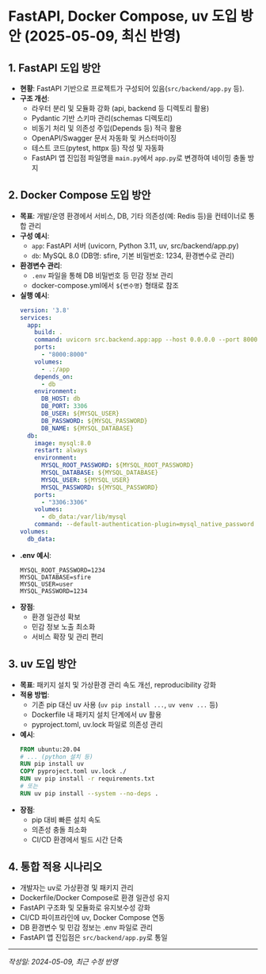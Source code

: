# FastAPI, Docker Compose, uv 도입 방안 (2025-05-09, 최신 반영)

## 1. FastAPI 도입 방안
- **현황**: FastAPI 기반으로 프로젝트가 구성되어 있음(`src/backend/app.py` 등).
- **구조 개선**:
    - 라우터 분리 및 모듈화 강화 (api, backend 등 디렉토리 활용)
    - Pydantic 기반 스키마 관리(schemas 디렉토리)
    - 비동기 처리 및 의존성 주입(Depends 등) 적극 활용
    - OpenAPI/Swagger 문서 자동화 및 커스터마이징
    - 테스트 코드(pytest, httpx 등) 작성 및 자동화
    - FastAPI 앱 진입점 파일명을 `main.py`에서 `app.py`로 변경하여 네이밍 충돌 방지

## 2. Docker Compose 도입 방안
- **목표**: 개발/운영 환경에서 서비스, DB, 기타 의존성(예: Redis 등)을 컨테이너로 통합 관리
- **구성 예시**:
    - `app`: FastAPI 서버 (uvicorn, Python 3.11, uv, src/backend/app.py)
    - `db`: MySQL 8.0 (DB명: sfire, 기본 비밀번호: 1234, 환경변수로 관리)
- **환경변수 관리**:
    - `.env` 파일을 통해 DB 비밀번호 등 민감 정보 관리
    - docker-compose.yml에서 `${변수명}` 형태로 참조
- **실행 예시**:
    ```yaml
    version: '3.8'
    services:
      app:
        build: .
        command: uvicorn src.backend.app:app --host 0.0.0.0 --port 8000
        ports:
          - "8000:8000"
        volumes:
          - .:/app
        depends_on:
          - db
        environment:
          DB_HOST: db
          DB_PORT: 3306
          DB_USER: ${MYSQL_USER}
          DB_PASSWORD: ${MYSQL_PASSWORD}
          DB_NAME: ${MYSQL_DATABASE}
      db:
        image: mysql:8.0
        restart: always
        environment:
          MYSQL_ROOT_PASSWORD: ${MYSQL_ROOT_PASSWORD}
          MYSQL_DATABASE: ${MYSQL_DATABASE}
          MYSQL_USER: ${MYSQL_USER}
          MYSQL_PASSWORD: ${MYSQL_PASSWORD}
        ports:
          - "3306:3306"
        volumes:
          - db_data:/var/lib/mysql
        command: --default-authentication-plugin=mysql_native_password
    volumes:
      db_data:
    ```
- **.env 예시**:
    ```env
    MYSQL_ROOT_PASSWORD=1234
    MYSQL_DATABASE=sfire
    MYSQL_USER=user
    MYSQL_PASSWORD=1234
    ```
- **장점**:
    - 환경 일관성 확보
    - 민감 정보 노출 최소화
    - 서비스 확장 및 관리 편리

## 3. uv 도입 방안
- **목표**: 패키지 설치 및 가상환경 관리 속도 개선, reproducibility 강화
- **적용 방법**:
    - 기존 pip 대신 uv 사용 (`uv pip install ...`, `uv venv ...` 등)
    - Dockerfile 내 패키지 설치 단계에서 uv 활용
    - pyproject.toml, uv.lock 파일로 의존성 관리
- **예시**:
    ```dockerfile
    FROM ubuntu:20.04
    # ... (python 설치 등)
    RUN pip install uv
    COPY pyproject.toml uv.lock ./
    RUN uv pip install -r requirements.txt
    # 또는
    RUN uv pip install --system --no-deps .
    ```
- **장점**:
    - pip 대비 빠른 설치 속도
    - 의존성 충돌 최소화
    - CI/CD 환경에서 빌드 시간 단축

## 4. 통합 적용 시나리오
- 개발자는 uv로 가상환경 및 패키지 관리
- Dockerfile/Docker Compose로 환경 일관성 유지
- FastAPI 구조화 및 모듈화로 유지보수성 강화
- CI/CD 파이프라인에 uv, Docker Compose 연동
- DB 환경변수 및 민감 정보는 .env 파일로 관리
- FastAPI 앱 진입점은 `src/backend/app.py`로 통일

---

*작성일: 2024-05-09, 최근 수정 반영* 